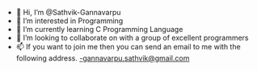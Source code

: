 - 👋 Hi, I’m @Sathvik-Gannavarpu
- 👀 I’m interested in Programming
- 🌱 I’m currently learning C Programming Language
- 💞️ I’m looking to collaborate on with a group of excellent programmers
- 📫 If you want to join me then you can send an email to me with the following address. 
-gannavarpu.sathvik@gmail.com

<!---
Sathvik-Gannavarpu/Sathvik-Gannavarpu is a ✨ special ✨ repository because its `README.md` (this file) appears on your GitHub profile.
You can click the Preview link to take a look at your changes.
--->
